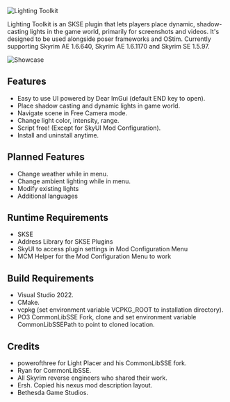 ![Lighting Toolkit](https://cdn.imgchest.com/files/yxkczrpgov7.png "Title")


Lighting Toolkit is an SKSE plugin that lets players place dynamic, shadow-casting lights in the game world, primarily for screenshots and videos. It's designed to be used alongside poser frameworks and OStim. Currently supporting Skyrim AE 1.6.640, Skyrim AE 1.6.1170 and Skyrim SE 1.5.97.

![Showcase](https://staticdelivery.nexusmods.com/mods/1704/images/150279/150279-1747455611-413762325.jpeg "Showcase")


## Features

* Easy to use UI powered by Dear ImGui (default END key to open). 
* Place shadow casting and dynamic lights in game world.
* Navigate scene in Free Camera mode.
* Change light color, intensity, range.
* Script free! (Except for SkyUI Mod Configuration).
* Install and uninstall anytime.

## Planned Features

* Change weather while in menu.
* Change ambient lighting while in menu.
* Modify existing lights
* Additional languages

## Runtime Requirements

* SKSE
* Address Library for SKSE Plugins﻿
* SkyUI﻿ to access plugin settings in Mod Configuration Menu
* MCM Helper﻿ for the Mod Configuration Menu to work


## Build Requirements

* Visual Studio 2022.
* CMake.
* vcpkg (set environment variable VCPKG_ROOT to installation directory).
* PO3 CommonLibSSE Fork, clone and set environment variable CommonLibSSEPath to point to cloned location.

## Credits
* powerofthree ﻿for Light Placer and his CommonLibSSE fork.﻿
* Ryan for CommonLibSSE.
* All Skyrim reverse engineers who shared their work.
* Ersh. Copied his nexus mod description layout.
* Bethesda Game Studios.

